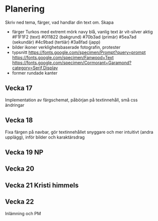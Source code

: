 # Planering

Skriv ned tema, färger, vad handlar din text om.
Skapa 

* färger
Turkos med extremt mörk navy blå, vanlig text är vit-silver aktig
#F1F1F2 (text)
#011822 (bakgrund)
#70b3ad (primär)
#5ea7ad (sekundär)
#4c9bad (tertiär)
#3a8fad (japp)
* bilder ikoner
verklighetsbaserade fotografin, protester
* typsnitt
https://fonts.google.com/specimen/Prompt?query=prompt
https://fonts.google.com/specimen/Fanwood+Text
https://fonts.google.com/specimen/Cormorant+Garamond?category=Serif,Display
* former
rundade kanter

## Vecka 17
Implementation av färgschemat, påbörjan på textinnehåll, små css ändringar

## Vecka 18
Fixa färgen på navbar, gör textinnehållet snyggare och mer intuitivt (andra upplägg), inför bilder och karaktärsdrag

## Vecka 19 NP


## Vecka 20



## Vecka 21 Kristi himmels




## Vecka 22 

Inlämning och PM




